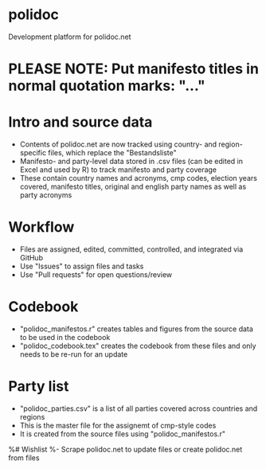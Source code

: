 # polidoc
Development platform for polidoc.net

# PLEASE NOTE: Put manifesto titles in normal quotation marks: "..."

# Intro and source data 
- Contents of polidoc.net are now tracked using country- and region-specific files, which replace the "Bestandsliste" 
- Manifesto- and party-level data stored in .csv files (can be edited in Excel and used by R) to track manifesto and party coverage
- These contain country names and acronyms, cmp codes, election years covered, manifesto titles, original and english party names as well as party acronyms 

# Workflow
- Files are assigned, edited, committed, controlled, and integrated via GitHub
- Use "Issues" to assign files and tasks  
- Use "Pull requests" for open questions/review  

# Codebook
- "polidoc_manifestos.r" creates tables and figures from the source data to be used in the codebook 
- "polidoc_codebook.tex" creates the codebook from these files and only needs to be re-run for an update 

# Party list 
- "polidoc_parties.csv" is a list of all parties covered across countries and regions 
- This is the master file for the assignemt of cmp-style codes 
- It is created from the source files using "polidoc_manifestos.r"

%# Wishlist
%- Scrape polidoc.net to update files or create polidoc.net from files
